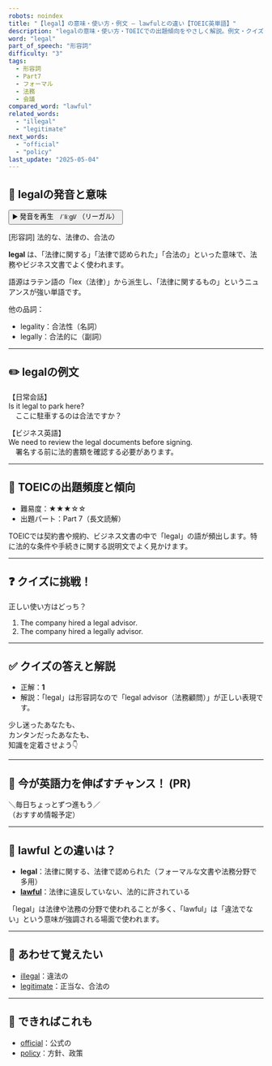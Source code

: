 ```yaml
---
robots: noindex
title: "【legal】の意味・使い方・例文 ― lawfulとの違い【TOEIC英単語】"
description: "legalの意味・使い方・TOEICでの出題傾向をやさしく解説。例文・クイズ付きでlawfulとの違いもわかりやすく学べます。"
word: "legal"
part_of_speech: "形容詞"
difficulty: "3"
tags:
  - 形容詞
  - Part7
  - フォーマル
  - 法務
  - 会議
compared_word: "lawful"
related_words:
  - "illegal"
  - "legitimate"
next_words:
  - "official"
  - "policy"
last_update: "2025-05-04"
---
```


## 🔰 legalの発音と意味

<button class="play-audio" onclick="playTTS('legal')">
  <span class="play-audio-main">
    ▶️ 発音を再生　/ˈliːɡl/
  </span>
  <span class="play-audio-sub">
    （リーガル）
  </span>
</button>

[形容詞] 法的な、法律の、合法の

**legal** は、「法律に関する」「法律で認められた」「合法の」といった意味で、法務やビジネス文書でよく使われます。

語源はラテン語の「lex（法律）」から派生し、「法律に関するもの」というニュアンスが強い単語です。

他の品詞：  
- legality：合法性（名詞）
- legally：合法的に（副詞）

---

## ✏️ legalの例文

【日常会話】  
Is it legal to park here?  
　ここに駐車するのは合法ですか？

【ビジネス英語】  
We need to review the legal documents before signing.  
　署名する前に法的書類を確認する必要があります。

---

## 🎯 TOEICの出題頻度と傾向

- 難易度：★★★☆☆
- 出題パート：Part 7（長文読解）

TOEICでは契約書や規約、ビジネス文書の中で「legal」の語が頻出します。特に法的な条件や手続きに関する説明文でよく見かけます。

---

## ❓ クイズに挑戦！

正しい使い方はどっち？

1. The company hired a legal advisor.  
2. The company hired a legally advisor.

---

## ✅ クイズの答えと解説

- 正解：**1**
- 解説：「legal」は形容詞なので「legal advisor（法務顧問）」が正しい表現です。

少し迷ったあなたも、  
カンタンだったあなたも、  
知識を定着させよう👇️

---

## 🚀 今が英語力を伸ばすチャンス！ (PR)

<div class="info-center">
＼毎日ちょっとずつ進もう／<br>  
（おすすめ情報予定）
</div>

---

## 🤔  lawful との違いは？

- **legal**：法律に関する、法律で認められた（フォーマルな文書や法務分野で多用）
- **[lawful](/word/lawful)**：法律に違反していない、法的に許されている

「legal」は法律や法務の分野で使われることが多く、「lawful」は「違法でない」という意味が強調される場面で使われます。

---

## 🧩 あわせて覚えたい

- [illegal](/word/illegal)：違法の
- [legitimate](/word/legitimate)：正当な、合法の

---

## 📖 できればこれも

- [official](/word/official)：公式の
- [policy](/word/policy)：方針、政策

<!-- cvid: aid10_bid11 -->
